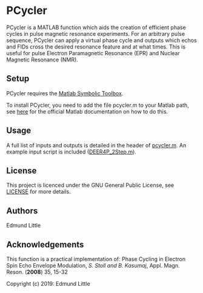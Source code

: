 # PCycler
PCycler is a MATLAB function which aids the creation of efficient phase cycles in pulse magnetic resonance experiments. For an arbitrary pulse sequence, PCycler can apply a virtual phase cycle and outputs which echos and FIDs cross the desired resonance feature and at what times. This is useful for pulse Electron Paramagnetic Resonance (EPR) and Nuclear Magnetic Resonance (NMR).

## Setup
PCycler requires the [Matlab Symbolic Toolbox](https://uk.mathworks.com/products/symbolic.html).

To install PCycler, you need to add the file pcycler.m to your Matlab path, see [here](https://uk.mathworks.com/help/matlab/matlab_env/add-remove-or-reorder-folders-on-the-search-path.html) for the official Matlab documentation on how to do this.

## Usage
A full list of inputs and outputs is detailed in the header of [pcycler.m](pcycler.m). An example input script is included ([DEER4P_2Step.m](DEER4P_2Step.m)).

## License
This project is licenced under the GNU General Public License, see [LICENSE](LICENSE) for more details.

## Authors
Edmund Little

## Acknowledgements
This function is a practical implementation of:
Phase Cycling in Electron Spin Echo Envelope Modulation, _S. Stoll and B. Kasumaj_, Appl. Magn. Reson. (__2008__) 35, 15-32

Copyright (c) 2019: Edmund Little
